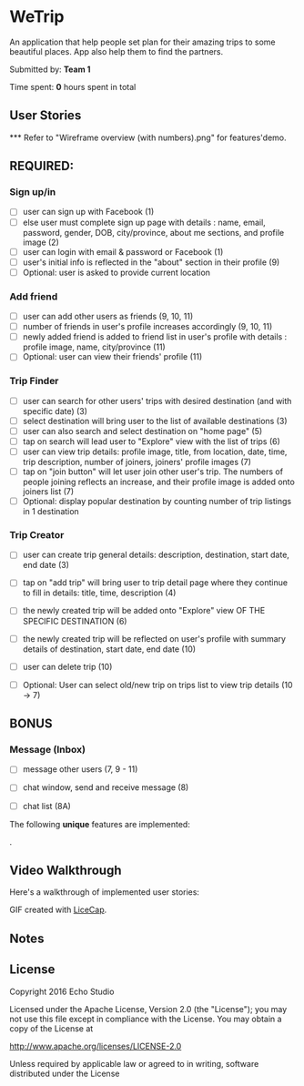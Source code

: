 # WeTrip
An application that help people set plan for their amazing trips to some beautiful places. App also help them to find the partners.

Submitted by: **Team 1**

Time spent: **0** hours spent in total

## User Stories

*** Refer to "Wireframe overview (with numbers).png" for features'demo.
  
## REQUIRED: 

### Sign up/in
* [ ] user can sign up with Facebook (1) 
* [ ] else user must complete sign up page with details : name, email, password, gender, DOB, city/province, about me sections, and profile image (2) 
* [ ] user can login with email & password or Facebook (1) 
* [ ] user's initial info is reflected in the "about" section in their profile (9) 
* [ ] Optional: user is asked to provide current location

### Add friend
* [ ]	user can add other users as friends (9, 10, 11) 
* [ ]	number of friends in user's profile increases accordingly (9, 10, 11) 
* [ ]	newly added friend is added to friend list in user's profile with details : profile image, name, city/province (11)
* [ ]	Optional: user can view their friends' profile (11)

### Trip Finder
* [ ]	user can search for other users' trips with desired destination (and with specific date) (3)
* [ ]	select destination will bring user to the list of available destinations (3)
* [ ]	user can also search and select destination on "home page" (5)
* [ ]	tap on search will lead user to "Explore" view with the list of trips (6)
* [ ]	user can view trip details: profile image, title, from location, date, time, trip description, number of joiners, joiners' profile images (7)
* [ ]	tap on "join button" will let user join other user's trip. The numbers of people joining reflects an increase, and their profile image is added onto joiners list (7)
* [ ]	Optional: display popular destination by counting number of trip listings in 1 destination

### Trip Creator
* [ ]	user can create trip general details: description, destination, start date, end date (3)
* [ ]	tap on "add trip" will bring user to trip detail page where they continue to fill in details: title, time, description (4)
* [ ]	the newly created trip will be added onto "Explore" view OF THE SPECIFIC DESTINATION (6)
* [ ]	the newly created trip will be reflected on user's profile with summary details of destination, start date, end date (10)
* [ ]	user can delete trip  (10)
* [ ]	Optional: User can select old/new trip on trips list to view trip details (10 -> 7)


## BONUS

### Message (Inbox)

* [ ]	message other users (7, 9 - 11)
* [ ]	chat window, send and receive message (8)
* [ ]	chat list (8A)


The following **unique** features are implemented:

.

## Video Walkthrough

Here's a walkthrough of implemented user stories:



GIF created with [LiceCap](http://www.cockos.com/licecap/).

## Notes

## License

Copyright 2016 Echo Studio

Licensed under the Apache License, Version 2.0 (the "License");
you may not use this file except in compliance with the License.
You may obtain a copy of the License at

http://www.apache.org/licenses/LICENSE-2.0

Unless required by applicable law or agreed to in writing, software
distributed under the License 
